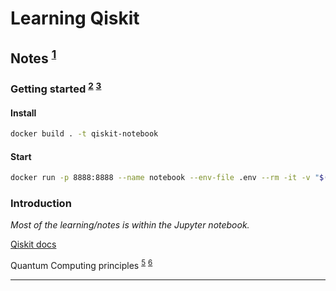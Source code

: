 # Learning Qiskit

## Notes <sup>[1]</sup>

### Getting started <sup>[2]</sup> <sup>[3]</sup>

#### Install

```bash
docker build . -t qiskit-notebook
```

#### Start

```bash
docker run -p 8888:8888 --name notebook --env-file .env --rm -it -v "$(pwd)/notebook:/home/jovyan/work" qiskit-notebook
```

### Introduction

*Most of the learning/notes is within the Jupyter notebook.*

[Qiskit docs][4]

Quantum Computing principles <sup>[5]</sup> <sup>[6]</sup>

---

<!-- ### References -->

[1]: <https://qiskit.org/textbook> "Qiskit Textbook"

[2]: <https://developers.refinitiv.com/en/article-catalog/article/how-to-set-up-and-run-data-science-development-environment-with-> "How to set up and run 
Python Data Science Development Environment with Jupyter on Docker"

[3]: <https://docs.docker.com/engine/reference> "Docker Docs"

[4]: <https://qiskit.org/documentation/> "Qiskit docs"

[5]: <https://en.wikipedia.org/wiki/Qubit> "Understanding qubits"

[6]: <https://en.wikipedia.org/wiki/Born_rule> "The Born rule"
